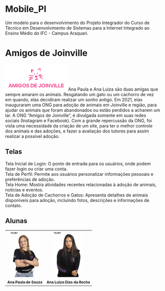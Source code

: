 # Mobile_PI
Um modelo para o desenvolvimento do Projeto Integrador do Curso de Técnico em Desenvolvimento de Sistemas para a Internet Integrado ao Ensino Médio do IFC - Campus Araquari.

# Amigos de Joinville
<img width="200" src="logo.png">
Ana Paula e Ana Luiza são duas amigas que sempre amaram os animais. Resgatando um gato ou um cachorro de vez em quando, elas decidiram realizar um sonho antigo. Em 2021, elas inauguraram uma ONG para adoção de animais em Joinville e região, para ajudar os animais que foram abandonados ou estão perdidos a acharem um lar. A ONG “Amigos de Joinville”, é divulgada somente em suas redes sociais (Instagram e Facebook). Com a grande repercussão da ONG, foi vista uma necessidade da criação de um site, para ter o melhor controle dos animais e das adoções, e fazer a avaliação dos tutores para assim realizar a possível adoção.

## Telas

Tela Inicial de Login: O ponto de entrada para os usuários, onde podem fazer login ou criar uma conta.<br>
Tela de Perfil: Permite aos usuários personalizar informações pessoais e preferências de adoção. <br>
Tela Home: Mostra atividades recentes relacionadas à adoção de animais, notícias e eventos.  <br>
Tela de Adoção de Cachorros e Gatos: Apresenta detalhes de animais disponíveis para adoção, incluindo fotos, descrições e informações de contato.

## Alunas

<table>
  <tr>
    <td align="center">
      <a href="https://github.com/aanappaula">
        <img src="anap.jpg" width="100px;"/><br>
        <sub>
          <b>Ana Paula de Souza</b>
        </sub>
      </a>
    </td>
    <td align="center">
      <a href="https://github.com/AnaLuizaDias">
        <img src="analu.jpg" width="100px;"/><br>
        <sub>
          <b>Ana Luiza Dias da Rocha</b>
        </sub>
      </a>
    </td>
  </tr>
</table>
